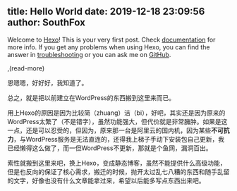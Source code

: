 title: Hello World
date: 2019-12-18 23:09:56
author: SouthFox
---
Welcome to [Hexo](https://hexo.io/)! This is your very first post. Check [documentation](https://hexo.io/docs/) for more info. If you get any problems when using Hexo, you can find the answer in [troubleshooting](https://hexo.io/docs/troubleshooting.html) or you can ask me on [GitHub](https://github.com/hexojs/hexo/issues).

,(read-more)

恩嗯嗯，好好好，我知道了。

总之，就是把以前建立在WordPress的东西搬到这里来而已。

用上Hexo的原因是因为比较简（zhuang）洁（bi），好吧，其实还是因为原来的WordPress太繁了（不是错字），虽然功能强大，但代价就是非常臃肿。如果是这一点，还是可以忍受的，但因为，原来那一台是阿里云的国内机，因为某些**不可抗力**，与WordPress服务是无法直连的，还得我上梯子手动下安装包自己更新，我已经懒得这么做了，而一但WordPress不更新，那就是个鱼网，漏洞百出。

索性就搬到这里来吧，换上Hexo，变成静态博客，虽然不能提供什么高级功能，但是也反向的保证了核心需求，搬迁的时候，抛开太过乱七八糟的东西和随手乱留的文字，好像也没有什么文章能拿过来，希望以后能多写点东西出来吧。

